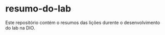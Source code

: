 # resumo-do-lab
Este repositório contém o resumos das lições durente o desenvolvimento do lab na DIO.
